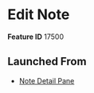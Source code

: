# Edit Note

**Feature ID** 17500

## Launched From

- [Note Detail Pane](Note%20Detail%20Pane.md)











































































